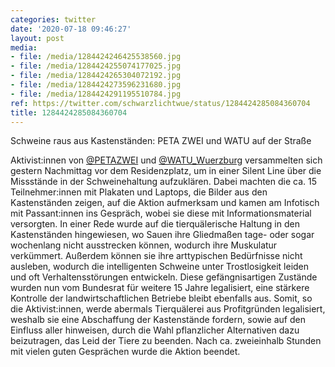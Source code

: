 ```yaml
---
categories: twitter
date: '2020-07-18 09:46:27'
layout: post
media:
- file: /media/1284424246425538560.jpg
- file: /media/1284424255074177025.jpg
- file: /media/1284424265304072192.jpg
- file: /media/1284424273596231680.jpg
- file: /media/1284424291195510784.jpg
ref: https://twitter.com/schwarzlichtwue/status/1284424285084360704
title: 1284424285084360704
---
```

Schweine raus aus Kastenständen: PETA ZWEI und WATU auf der Straße



Aktivist:innen von [@PETAZWEI](https://twitter.com/PETAZWEI) und [@WATU_Wuerzburg](https://twitter.com/WATU_Wuerzburg) versammelten sich gestern Nachmittag vor dem Residenzplatz, um in einer Silent Line über die Missstände in der Schweinehaltung aufzuklären. 
Dabei machten die ca. 15 Teilnehmer:innen mit Plakaten und Laptops, die Bilder aus den Kastenständen zeigen, auf die Aktion aufmerksam und kamen am Infotisch mit Passant:innen ins Gespräch, wobei sie diese mit Informationsmaterial versorgten. 
In einer Rede wurde auf die tierquälerische Haltung in den Kastenständen hingewiesen, wo Sauen ihre Gliedmaßen tage- oder sogar wochenlang nicht ausstrecken können, wodurch ihre Muskulatur verkümmert.
Außerdem können sie ihre arttypischen Bedürfnisse nicht ausleben, wodurch die intelligenten Schweine unter Trostlosigkeit leiden und oft Verhaltensstörungen entwickeln.
Diese gefängnisartigen Zustände wurden nun vom Bundesrat für weitere 15 Jahre legalisiert, eine stärkere Kontrolle der landwirtschaftlichen Betriebe bleibt ebenfalls aus.
Somit, so die Aktivist:innen, werde abermals Tierquälerei aus Profitgründen legalisiert, weshalb sie eine Abschaffung der Kastenstände fordern, sowie auf den Einfluss aller hinweisen, durch die Wahl pflanzlicher Alternativen dazu beizutragen, das Leid der Tiere zu beenden.
Nach ca. zweieinhalb Stunden mit vielen guten Gesprächen wurde die Aktion beendet.